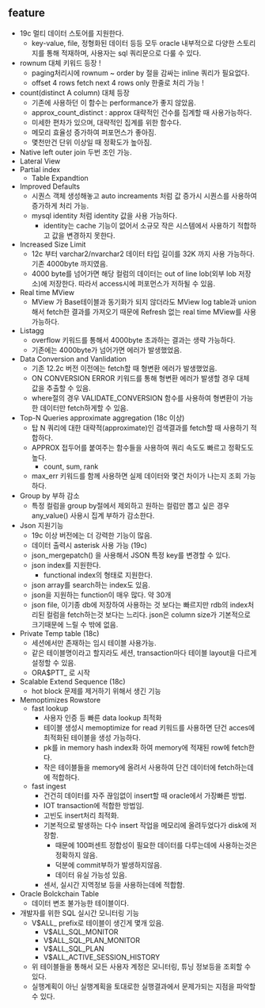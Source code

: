 
## feature
- 19c 멀티 데이터 스토어를 지원한다.
	- key-value, file, 정형화된 데이터 등등 모두 oracle 내부적으로 다양한 스토리지를 통해 적재하며, 사용자는 sql 쿼리문으로 다룰 수 있다.
- rownum 대체 키워드 등장 !
	- paging처리시에 rownum ~ order by 절을 감싸는 inline 쿼리가 필요없다.
	- offset 4 rows fetch next 4 rows only 한줄로 처리 가능  !
- count(distinct A column) 대체 등장
	- 기존에 사용하던 이 함수는 performance가 좋지 않았음.
	- approx_count_distinct : approx 대략적인 건수를 집계할 때 사용가능하다.
	- 미세한 편차가 있으며, 대략적인 집계를 위한 함수다.
	- 메모리 효율성 증가하여 퍼포먼스가 좋아짐.
	- 몇천만건 단위 이상일 때 정확도가 높아짐.
- Native left outer join 두번 조인 가능.
- Lateral View
- Partial index
	- Table Expandtion
- Improved Defaults
	- 시퀀스 객체 생성해놓고 auto increaments 처럼 값 증가시 시퀀스를 사용하여 증가하게 처리 가능.
	- mysql identity 처럼 identity 값을 사용 가능하다.
		- identity는 cache 기능이 없어서 소규모 작은 시스템에서 사용하기 적합하고 값을 변경하지 못한다.
- Increased Size Limit
	- 12c 부터 varchar2/nvarchar2 데이터 타입 길이를 32K 까지 사용 가능하다. 기존 4000byte 까지였음.
	- 4000 byte를 넘어가면 해당 컬럼의 데이터는 out of line lob(외부 lob 저장소)에 저장한다. 따라서 access시에 퍼포먼스가 저하될 수 있음.
- Real time MView
	- MView 가 Base테이블과 동기화가 되지 않더라도 MView log table과 union해서 fetch한 결과를 가져오기 때문에 Refresh 없는 real time MView를 사용 가능하다.
- Listagg
	- overflow 키워드를 통해서 4000byte 초과하는 결과는 생략 가능하다.
	- 기존에는 4000byte가 넘어가면 에러가 발생했었음.
- Data Conversion and Vanlidation
	- 기존 12.2c 버전 이전에는 fetch할 때 형변환 에러가 발생했었음.
	- ON CONVERSION ERROR 키워드를 통해 형변환 에러가 발생할 경우 대체 값을 추출할 수 있음.
	- where절의 경우 VALIDATE_CONVERSION 함수를 사용하여 형변환이 가능한 데이터만 fetch하게할 수 있음.
- Top-N Queries approximate aggregation (18c 이상)
	- 탑 N 쿼리에 대한 대략적(approximate)인 검색결과를 fetch할 때 사용하기 적합하다.
	- APPROX 접두어를 붙여주는 함수들을 사용하여 쿼리 속도도 빠르고 정확도도 높다.
		- count, sum, rank
	- max_err 키워드를 함께 사용하면 실제 데이터와 몇건 차이가 나는지 조회 가능하다.
- Group by 부하 감소
	- 특정 컬럼을 group by절에서 제외하고 원하는 컬럼만 뽑고 싶은 경우 any_value() 사용시 집계 부하가 감소한다.
- Json 지원기능 
	- 19c 이상 버전에는 더 강력한 기능이 많음.
	- 데이터 출력시 asterisk 사용 가능 (19c)
	- json_mergepatch() 을 사용해서 JSON 특정 key를 변경할 수 있다.
	- json index를 지원한다.
		- functional index의 형태로 지원한다.
	- json array를 search하는 index도 있음.
	- json을 지원하는 function이 매우 많다. 약 30개
	- json file, 이기종 db에 저장하여 사용하는 것 보다는 빠르지만 rdb의 index처리된 컬럼을 fetch하는것 보다는 느리다. json은 column size가 기본적으로 크기때문에 느릴 수 밖에 없음.
- Private Temp table (18c)
	- 세션에서만 존재하는 임시 테이블 사용가능.
	- 같은 테이블명이라고 할지라도 세션, transaction마다 테이블 layout을 다르게 설정할 수 있음.
	- ORA$PTT_ 로 시작
- Scalable Extend Sequence (18c)
	- hot block 문제를 제거하기 위해서 생긴 기능 
- Memoptimizes Rowstore
	- fast lookup
		- 사용자 인증 등 빠른 data lookup 최적화
		- 테이블 생성시 memoptimize for read 키워드를 사용하면 단건 acces에 최적화된 테이블을 생성 가능하다.
		- pk를 in memory hash index화 하여 memory에 적재된 row에 fetch한다.
		- 작은 테이블들을 memory에 올려서 사용하여 단건 데이터에 fetch하는데에 적합하다.
	- fast ingest
		- 건건히 데이터를 자주 끊임없이 insert할 때 oracle에서 가장빠른 방법.
		- IOT transaction에 적합한 방법임.
		- 고빈도 insert처리 최적화.
		- 기본적으로 발생하는 다수 insert 작업을 메모리에 올려두었다가 disk에 저장함.
			- 때문에 100퍼센트 정합성이 필요한 데이터를 다루는데에 사용하는것은 정확하지 않음.
			- 덕분에 commit부하가 발생하지않음.
			- 데이터 유실 가능성 있음.
		- 센서, 실시간 지역정보 등을 사용하는데에 적합함.
- Oracle Bolckchain Table
	- 데이터 변조 불가능한 테이블이다.
- 개발자를 위한 SQL 실시간 모니터링 기능
	- V$ALL_ prefix로 테이블이 생긴게 몇개 있음.
		- V$ALL_SQL_MONITOR
		- V$ALL_SQL_PLAN_MONITOR
		- V$ALL_SQL_PLAN
		- V$ALL_ACTIVE_SESSION_HISTORY
	- 위 테이블들을 통해서 모든 사용자 계정은 모니터링, 튜닝 정보등을 조회할 수 있다.
	- 실행계획이 아닌 실행계획을 토대로한 실행결과에서 문제가되는 지점을 파악할 수 있다.